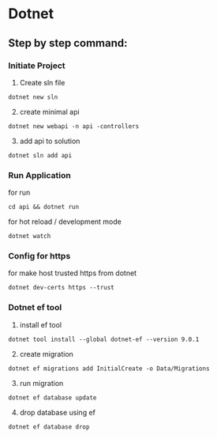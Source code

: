 # Dotnet

## Step by step command:

### Initiate Project
1. Create sln file
```shell
dotnet new sln
```
2. create minimal api
```shell
dotnet new webapi -n api -controllers
```

3. add api to solution
```shell
dotnet sln add api
```

### Run Application
for run
```shell
cd api && dotnet run
```

for hot reload / development mode
```shell
dotnet watch
```

### Config for https
for make host trusted https from dotnet
```shell
dotnet dev-certs https --trust
```

### Dotnet ef tool
1. install ef tool
```shell
dotnet tool install --global dotnet-ef --version 9.0.1
```
2. create migration
```shell
dotnet ef migrations add InitialCreate -o Data/Migrations
```
3. run migration
```shell
dotnet ef database update
```
4. drop database using ef
```shell
dotnet ef database drop
```